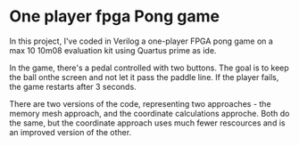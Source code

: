 # One player fpga Pong game

In this project, I've coded in Verilog a one-player FPGA pong game on a max 10 10m08 evaluation kit using Quartus prime as ide.

In the game, there's a pedal controlled with two buttons. The goal is to keep the ball onthe screen and not let it pass the paddle line.
If the player fails, the game restarts after 3 seconds.

There are two versions of the code, representing two approaches - the memory mesh approach, and the coordinate calculations approche. 
Both do the same, but the coordinate approach uses much fewer rescources and is an improved version of the other.
